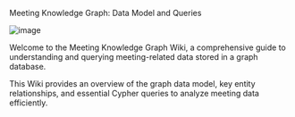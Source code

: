 Meeting Knowledge Graph: Data Model and Queries

![image](https://github.com/user-attachments/assets/21a7ade9-631d-4456-a55b-da5a27682157)


Welcome to the Meeting Knowledge Graph Wiki, a comprehensive guide to understanding and querying meeting-related data stored in a graph database. 

This Wiki provides an overview of the graph data model, key entity relationships, and essential Cypher queries to analyze meeting data efficiently.
